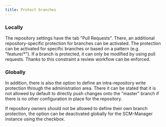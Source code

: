 ```yaml
---
title: Protect branches
---
```

### Locally
The repository settings have the tab "Pull Requests". There, an additional repository-specific protection for branches can be activated. The protection can be activated for specific branches or based on a pattern (e.g. "feature/*"). If a branch is protected, it can only be modified by using pull requests. Thanks to this constraint a review workflow can be enforced.

### Globally
In addition, there is also the option to define an intra-repository write protection through the administration area. There it can be stated that it is not allowed by default to directly push changes onto the "master" branch if there is no other configuration in place for the repository.

If repository owners should not be allowed to define their own branch protection, the option can be deactivated globally for the SCM-Manager instance using the checkbox.
